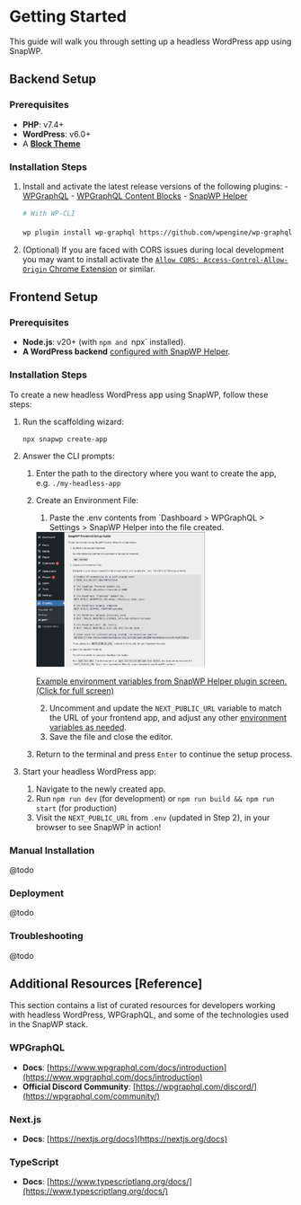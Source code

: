 # Getting Started

This guide will walk you through setting up a headless WordPress app using SnapWP.

## Backend Setup

### Prerequisites

-   **PHP**: v7.4+
-   **WordPress**: v6.0+
-   A **[Block Theme](https://wordpress.org/documentation/article/block-themes/)**

### Installation Steps

1. Install and activate the latest release versions of the following plugins: - [WPGraphQL](https://wordpress.org/plugins/wp-graphql/) - [WPGraphQL Content Blocks](https://github.com/wpengine/wp-graphql-content-blocks/releases/latest) - [SnapWP Helper](https://github.com/rtCamp/snapwp-helper/releases/latest)

    ```bash
    # With WP-CLI

    wp plugin install wp-graphql https://github.com/wpengine/wp-graphql-content-blocks/releases/latest/download/wp-graphql-content-blocks.zip https://github.com/rtCamp/snapwp-helper/releases/latest/download/snapwp-helper.zip --activate
    ```

2. (Optional) If you are faced with CORS issues during local development you may want to install activate the [`Allow CORS: Access-Control-Allow-Origin` Chrome Extension](https://chromewebstore.google.com/detail/allow-cors-access-control/lhobafahddgcelffkeicbaginigeejlf) or similar.

## Frontend Setup

### Prerequisites

-   **Node.js**: v20+ (with `npm and `npx` installed).
-   **A WordPress backend** [configured with SnapWP Helper](#backend-setup).

### Installation Steps

To create a new headless WordPress app using SnapWP, follow these steps:

1. Run the scaffolding wizard:

    ```bash
    npx snapwp create-app
    ```

2. Answer the CLI prompts:

    1. Enter the path to the directory where you want to create the app, e.g. `./my-headless-app`
    2. Create an Environment File:

        1. Paste the .env contents from `Dashboard > WPGraphQL > Settings > SnapWP Helper into the file created.

         <a href="./images/snapwp-helper-env.png">
           <!--@todo: link to snapwp-helper repo for image-->
           <img src="./images/snapwp-helper-env.png" alt="Example environment variables from SnapWP Helper plugin screen." style="width: 300px;">
           <p> Example environment variables from SnapWP Helper plugin screen. (Click for full screen)</p>
         </a>

        2. Uncomment and update the `NEXT_PUBLIC_URL` variable to match the URL of your frontend app, and adjust any other [environment variables as needed](./usage.md#example-env-file).
        3. Save the file and close the editor.

    3. Return to the terminal and press `Enter` to continue the setup process.

3. Start your headless WordPress app:
    1. Navigate to the newly created app.
    2. Run `npm run dev` (for development) or `npm run build && npm run start` (for production)
    3. Visit the `NEXT_PUBLIC_URL` from `.env` (updated in Step 2), in your browser to see SnapWP in action!

### Manual Installation

@todo

### Deployment

@todo

### Troubleshooting

@todo

## **Additional Resources [Reference]**

This section contains a list of curated resources for developers working with headless WordPress, WPGraphQL, and some of the technologies used in the SnapWP stack.

### **WPGraphQL**

-   **Docs**: [https://www.wpgraphql.com/docs/introduction](https://www.wpgraphql.com/docs/introduction)
-   **Official Discord Community**: [https://wpgraphql.com/discord/](https://wpgraphql.com/community/)

### **Next.js**

-   **Docs**: [https://nextjs.org/docs](https://nextjs.org/docs)

### **TypeScript**

-   **Docs**: [https://www.typescriptlang.org/docs/](https://www.typescriptlang.org/docs/)
